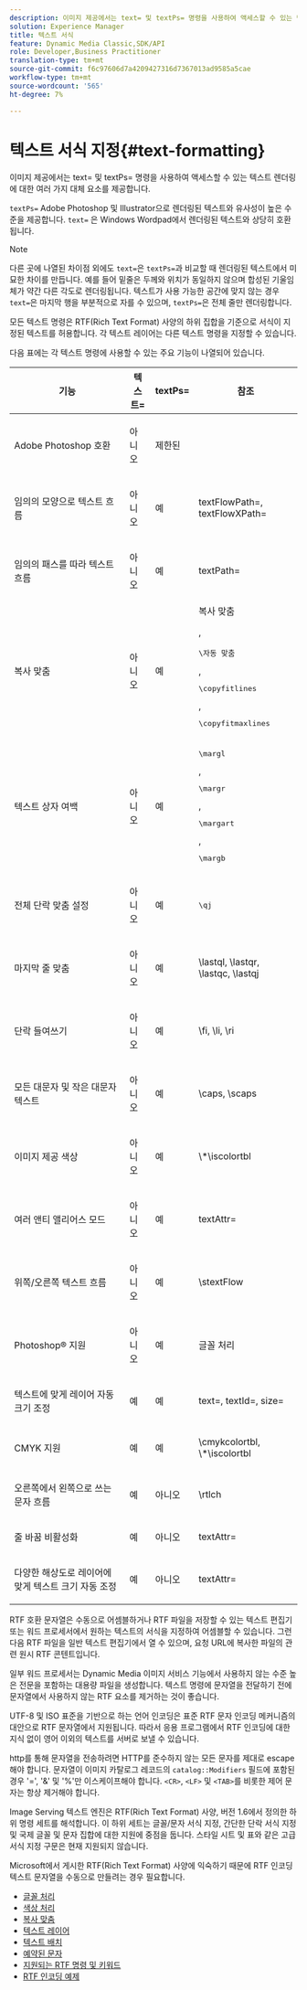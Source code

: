 ```yaml
---
description: 이미지 제공에서는 text= 및 textPs= 명령을 사용하여 액세스할 수 있는 텍스트 렌더링에 대한 여러 가지 대체 요소를 제공합니다.
solution: Experience Manager
title: 텍스트 서식
feature: Dynamic Media Classic,SDK/API
role: Developer,Business Practitioner
translation-type: tm+mt
source-git-commit: f6c97606d7a4209427316d7367013ad9585a5cae
workflow-type: tm+mt
source-wordcount: '565'
ht-degree: 7%

---
```



# 텍스트 서식 지정{#text-formatting}

이미지 제공에서는 text= 및 textPs= 명령을 사용하여 액세스할 수 있는 텍스트 렌더링에 대한 여러 가지 대체 요소를 제공합니다.

`textPs=` Adobe Photoshop 및 Illustrator으로 렌더링된 텍스트와 유사성이 높은 수준을 제공합니다. `text=` 은 Windows Wordpad에서 렌더링된 텍스트와 상당히 호환됩니다.

>[!NOTE]
>
>다른 곳에 나열된 차이점 외에도 `text=`은 `textPs=`과 비교할 때 렌더링된 텍스트에서 미묘한 차이를 만듭니다. 예를 들어 밑줄은 두께와 위치가 동일하지 않으며 합성된 기울임체가 약간 다른 각도로 렌더링됩니다. 텍스트가 사용 가능한 공간에 맞지 않는 경우 `text=`은 마지막 행을 부분적으로 자를 수 있으며, `textPs=`은 전체 줄만 렌더링합니다.

모든 텍스트 명령은 RTF(Rich Text Format) 사양의 하위 집합을 기준으로 서식이 지정된 텍스트를 허용합니다. 각 텍스트 레이어는 다른 텍스트 명령을 지정할 수 있습니다.

다음 표에는 각 텍스트 명령에 사용할 수 있는 주요 기능이 나열되어 있습니다.

<table id="table_9C41CBDA94C24805B538E5049B0137C6"> 
 <thead> 
  <tr> 
   <th class="entry"> <b> 기능</b> </th> 
   <th class="entry"> <b> 텍스트=</b> </th> 
   <th class="entry"> <b> textPs=</b> </th> 
   <th class="entry"> <b> 참조</b> </th> 
  </tr> 
 </thead>
 <tbody> 
  <tr> 
   <td> <p> Adobe Photoshop 호환 </p> </td> 
   <td> <p> 아니오 </p> </td> 
   <td> <p> 제한된 </p> </td> 
   <td> <p> </p> </td> 
  </tr> 
  <tr> 
   <td> <p>임의의 모양으로 텍스트 흐름 </p> </td> 
   <td> <p>아니오 </p> </td> 
   <td> <p>예 </p> </td> 
   <td> <p>textFlowPath=, textFlowXPath= </p> </td> 
  </tr> 
  <tr> 
   <td> <p>임의의 패스를 따라 텍스트 흐름 </p> </td> 
   <td> <p>아니오 </p> </td> 
   <td> <p>예 </p> </td> 
   <td> <p>textPath= </p> </td> 
  </tr> 
  <tr> 
   <td> <p>복사 맞춤 </p> </td> 
   <td> <p>아니오 </p> </td> 
   <td> <p>예 </p> </td> 
   <td> 복사 맞춤 <p>, <pre>\자동 맞춤</pre>, <pre>\copyfitlines</pre>, <pre>\copyfitmaxlines</pre> </p> </td> 
  </tr> 
  <tr> 
   <td> <p>텍스트 상자 여백 </p> </td> 
   <td> <p>아니오 </p> </td> 
   <td> <p>예 </p> </td> 
   <td> <p><pre>\margl</pre>, <pre>\margr</pre>, <pre>\margart</pre>, <pre>\margb</pre> </p> </td> 
  </tr> 
  <tr> 
   <td> <p>전체 단락 맞춤 설정 </p> </td> 
   <td> <p>아니오 </p> </td> 
   <td> <p>예 </p> </td> 
   <td> <p><pre>\qj</pre> </p> </td> 
  </tr> 
  <tr> 
   <td> <p>마지막 줄 맞춤 </p> </td> 
   <td> <p>아니오 </p> </td> 
   <td> <p>예 </p> </td> 
   <td> <p>\lastql, \lastqr, \lastqc, \lastqj </p> </td> 
  </tr> 
  <tr> 
   <td> <p>단락 들여쓰기 </p> </td> 
   <td> <p>아니오 </p> </td> 
   <td> <p>예 </p> </td> 
   <td> <p>\fi, \li, \ri </p> </td> 
  </tr> 
  <tr> 
   <td> <p>모든 대문자 및 작은 대문자 텍스트 </p> </td> 
   <td> <p>아니오 </p> </td> 
   <td> <p>예 </p> </td> 
   <td> <p>\caps, \scaps </p> </td> 
  </tr> 
  <tr> 
   <td> <p>이미지 제공 색상 </p> </td> 
   <td> <p>아니오 </p> </td> 
   <td> <p>예 </p> </td> 
   <td> <p>\*\iscolortbl </p> </td> 
  </tr> 
  <tr> 
   <td> <p>여러 앤티 앨리어스 모드 </p> </td> 
   <td> <p>아니오 </p> </td> 
   <td> <p>예 </p> </td> 
   <td> <p>textAttr= </p> </td> 
  </tr> 
  <tr> 
   <td> <p>위쪽/오른쪽 텍스트 흐름 </p> </td> 
   <td> <p>아니오 </p> </td> 
   <td> <p>예 </p> </td> 
   <td> <p>\stextFlow </p> </td> 
  </tr> 
  <tr> 
   <td> <p>Photoshop® 지원 </p> </td> 
   <td> <p>아니오 </p> </td> 
   <td> <p>예 </p> </td> 
   <td> 글꼴 처리 </td> 
  </tr> 
  <tr> 
   <td> <p>텍스트에 맞게 레이어 자동 크기 조정 </p> </td> 
   <td> <p>예 </p> </td> 
   <td> <p>예 </p> </td> 
   <td> <p>text=, textId=, size= </p> </td> 
  </tr> 
  <tr> 
   <td> <p>CMYK 지원 </p> </td> 
   <td> <p>예 </p> </td> 
   <td> <p>예 </p> </td> 
   <td> <p>\cmykcolortbl, \*\iscolortbl </p> </td> 
  </tr> 
  <tr> 
   <td> <p>오른쪽에서 왼쪽으로 쓰는 문자 흐름 </p> </td> 
   <td> <p>예 </p> </td> 
   <td> <p>아니오 </p> </td> 
   <td> <p>\rtlch </p> </td> 
  </tr> 
  <tr> 
   <td> <p>줄 바꿈 비활성화 </p> </td> 
   <td> <p>예 </p> </td> 
   <td> <p>아니오 </p> </td> 
   <td> <p>textAttr= </p> </td> 
  </tr> 
  <tr> 
   <td> <p>다양한 해상도로 레이어에 맞게 텍스트 크기 자동 조정 </p> </td> 
   <td> <p>예 </p> </td> 
   <td> <p>아니오 </p> </td> 
   <td> <p>textAttr= </p> </td> 
  </tr> 
 </tbody> 
</table>

RTF 호환 문자열은 수동으로 어셈블하거나 RTF 파일을 저장할 수 있는 텍스트 편집기 또는 워드 프로세서에서 원하는 텍스트의 서식을 지정하여 어셈블할 수 있습니다. 그런 다음 RTF 파일을 일반 텍스트 편집기에서 열 수 있으며, 요청 URL에 복사한 파일의 관련 원시 RTF 콘텐트입니다.

일부 워드 프로세서는 Dynamic Media 이미지 서비스 기능에서 사용하지 않는 수준 높은 전문을 포함하는 대용량 파일을 생성합니다. 텍스트 명령에 문자열을 전달하기 전에 문자열에서 사용하지 않는 RTF 요소를 제거하는 것이 좋습니다.

UTF-8 및 ISO 표준을 기반으로 하는 언어 인코딩은 표준 RTF 문자 인코딩 메커니즘의 대안으로 RTF 문자열에서 지원됩니다. 따라서 응용 프로그램에서 RTF 인코딩에 대한 지식 없이 영어 이외의 텍스트를 서버로 보낼 수 있습니다.

http를 통해 문자열을 전송하려면 HTTP를 준수하지 않는 모든 문자를 제대로 escape해야 합니다. 문자열이 이미지 카탈로그 레코드의 `catalog::Modifiers` 필드에 포함된 경우 &#39;=&#39;, &#39;&amp;&#39; 및 &#39;%&#39;만 이스케이프해야 합니다. `<CR>`, `<LF>` 및 `<TAB>`를 비롯한 제어 문자는 항상 제거해야 합니다.

Image Serving 텍스트 엔진은 RTF(Rich Text Format) 사양, 버전 1.6에서 정의한 하위 명령 세트를 해석합니다. 이 하위 세트는 글꼴/문자 서식 지정, 간단한 단락 서식 지정 및 국제 글꼴 및 문자 집합에 대한 지원에 중점을 둡니다. 스타일 시트 및 표와 같은 고급 서식 지정 구문은 현재 지원되지 않습니다.

Microsoft에서 게시한 RTF(Rich Text Format) 사양에 익숙하기 때문에 RTF 인코딩 텍스트 문자열을 수동으로 만들려는 경우 필요합니다.

* [글꼴 처리](r-font-handling.md)
* [색상 처리](r-color-handling.md)
* [복사 맞춤](r-copy-fitting.md)
* [텍스트 레이어](r-text-layers.md)
* [텍스트 배치](r-text-positioning.md)
* [예약된 문자](r-reserved-characters.md)
* [지원되는 RTF 명령 및 키워드](c-supported-rtf-commands-and-keywords/c-supported-rtf-commands-and-keywords.md)
* [RTF 인코딩 예제](r-rtf-encoding-examples.md)
